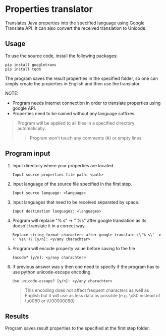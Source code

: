 # Properties translator
Translates Java properties into the specified language using Google Translate API. It can also convert the received translation to Unicode.

## Usage

To use the source code, install the following packages:

```
pip install googletrans
pip install tqdm
```

The program saves the result properties in the specified folder, so one can simply create the properties in English and then use the translator.

NOTE:
- Program needs internet connection in order to translate properties using google API.
- Properties need to be named without any language suffixes.

> Program will be applied to all files in a specified directory automatically.
>> Program won't touch any comments (#) or empty lines.

## Program input

1. Input directory where your properties are located.
    ```
    Input source properties file path: <path>
    ```

2. Input language of the source file specified in the first step.
    ```
    Input source language: <language>
    ```

3. Input languages that need to be received separated by space.
    ```
    Input destination languages: <languages>
    ```

4. Program will replace "% s" -> " %s" after google translation as its doesn't translate it in a correct way.
    ```
    Replace string format characters after google translate (\'% s\' -> \' %s\')? [y/n]: <y/any charachter>
    ```

5. Program will encode property value before saving to the file
    ```
    Encode? [y/n]: <y/any charachter>
    ```

6. If previous answer was y then one need to specify if the program has to use python unicode-escape encoding.
    ```
    Use unicode-escape? [y/n]: <y/any charachter>
    ```
    > This encoding does not affect frequent characters as well as English but it will use as less data as possible (e.g. \x80 instead of \u0080 or \U00000080)

## Results

Program saves result properties to the specified at the first step folder.
